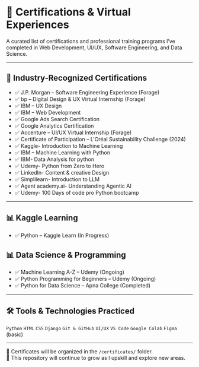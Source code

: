 # 📜 Certifications & Virtual Experiences

A curated list of certifications and professional training programs I’ve completed in Web Development, UI/UX, Software Engineering, and Data Science.

---

## 💼 Industry-Recognized Certifications

- ✅ J.P. Morgan – Software Engineering Experience (Forage)
- ✅ bp – Digital Design & UX Virtual Internship (Forage)
- ✅ IBM – UX Design
- ✅ IBM – Web Development
- ✅ Google Ads Search Certification
- ✅ Google Analytics Certification
- ✅ Accenture – UI/UX Virtual Internship (Forage)
- ✅ Certificate of Participation – L'Oréal Sustainability Challenge (2024)
- ✅ Kaggle- Introduction to Machine Learning
- ✅ IBM – Machine Learning with Python
- ✅ IBM- Data Analysis for python
- ✅ Udemy- Python from Zero to Hero
- ✅ LinkedIn- Content & creative Design
- ✅ Simplilearn- Introduction to LLM
- ✅ Agent academy.ai- Understanding Agentic AI
- ✅ Udemy- 100 Days of code pro Python bootcamp
  


---

## 📊 Kaggle Learning

- ✅ Python – Kaggle Learn (In Progress)


## 📊 Data Science & Programming

- ✅ Machine Learning A-Z – Udemy (Ongoing)
- ✅ Python Programming for Beginners – Udemy (Ongoing)
- ✅ Python for Data Science – Apna College (Completed)

---

## 🛠 Tools & Technologies Practiced

`Python` `HTML` `CSS` `Django` `Git & GitHub` `UI/UX` `VS Code` `Google Colab` `Figma` (basic)

---

📁 Certificates will be organized in the `/certificates/` folder.  
🎯 This repository will continue to grow as I upskill and explore new areas.



